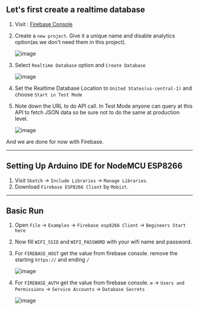 
## Let's first create a realtime database

1. Visit : [Firebase Console](https://console.firebase.google.com)
2. Create a `new project`. Give it a unique name and disable analytics option(as we don't need them in this project).

   ![image](https://user-images.githubusercontent.com/43271546/110456974-2cf9b200-80f0-11eb-883f-4be2bbb9639c.png)

3. Select `Realtime Database` option and `Create Database`

   ![image](https://user-images.githubusercontent.com/43271546/110457767-fd977500-80f0-11eb-868a-554fac3c8dcb.png)

4. Set the Realtime Database Location to `United States(us-central-1)` and choose `Start in Test Mode`

5. Note down the URL to do API call. In Test Mode anyone can query at this API to fetch JSON data so be sure not to do the same at production level.

   ![image](https://user-images.githubusercontent.com/43271546/110458731-1ce2d200-80f2-11eb-9c3d-ce771505290c.png)

And we are done for now with Firebase.

<hr />

## Setting Up Arduino IDE for NodeMCU ESP8266

1. Visit `Sketch` -> `Include Libraries` -> `Manage Libraries`.
2. Download `Firebase ESP8266 Client` by `Mobizt`.

<hr />

## Basic Run

1. Open `File` -> `Examples` -> `Firebase esp8266 Client` -> `Begineers Start here`
2. Now fill `WIFI_SSID` and `WIFI_PASSWORD` with your wifi name and password.
3. For `FIREBASE_HOST` get the value from firebase console. remove the starting `https://` and ending `/`
   
   ![image](https://user-images.githubusercontent.com/43271546/110756212-e8952000-826f-11eb-8c3b-1b691b61068d.png)
   
4. For `FIREBASE_AUTH` get the value from firebase console. `⚙️` -> `Users and Permissions` -> `Service Accounts` -> `Database Secrets`
   
   ![image](https://user-images.githubusercontent.com/43271546/110755858-70c6f580-826f-11eb-88ab-35b63520c48c.png)

